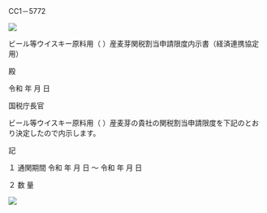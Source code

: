 CC1－5772

![](https://www.nta.go.jp/tmp/4cbd4282-a11c-45b6-bc76-2855db3eb94f/images/80a1b247829ae11b58cf81266766c60a4871a550d12f748d7d25bf9ac60a3a11.jpg)

ビール等ウイスキー原料用（ ）産麦芽関税割当申請限度内示書（経済連携協定用）

殿

令和 年 月 日

国税庁長官

ビール等ウイスキー原料用（ ）産麦芽の貴社の関税割当申請限度を下記のとおり決定したので内示します。

記

１ 通関期間 令和 年 月 日 ～ 令和 年 月 日

２ 数 量

![](https://www.nta.go.jp/tmp/4cbd4282-a11c-45b6-bc76-2855db3eb94f/images/54e696332ffd486b20b00600c7dc181877ad716d5adb2a4994ddef6acdb5cfd2.jpg)